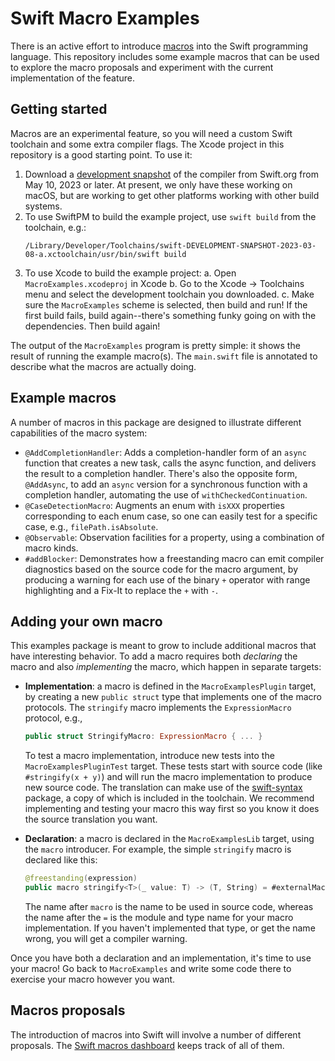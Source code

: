 # Swift Macro Examples



There is an active effort to introduce [macros](https://forums.swift.org/t/a-possible-vision-for-macros-in-swift/60900) into the Swift programming language. This repository includes some example macros that can be used to explore the macro proposals and experiment with the current implementation of the feature. 

## Getting started

Macros are an experimental feature, so you will need a custom Swift toolchain and some extra compiler flags. The Xcode project in this repository is a good starting point. To use it:

1. Download a [development snapshot](https://www.swift.org/download/#snapshots) of the compiler from Swift.org from May 10, 2023 or later. At present, we only have these working on macOS, but are working to get other platforms working with other build systems.
2. To use SwiftPM to build the example project, use `swift build` from the toolchain, e.g.:
   ```
   /Library/Developer/Toolchains/swift-DEVELOPMENT-SNAPSHOT-2023-03-08-a.xctoolchain/usr/bin/swift build
   ```
3. To use Xcode to build the example project:
  a. Open `MacroExamples.xcodeproj` in Xcode
  b. Go to the Xcode -> Toolchains menu and select the development toolchain you downloaded.
  c. Make sure the `MacroExamples` scheme is selected, then build and run! If the first build fails, build again--there's something funky going on with the dependencies. Then build again!

The output of the `MacroExamples` program is pretty simple: it shows the result of running the example macro(s). The `main.swift` file is annotated to describe what the macros are actually doing.

## Example macros

A number of macros in this package are designed to illustrate different capabilities of the macro system:
* `@AddCompletionHandler`: Adds a completion-handler form of an `async` function that creates a new task, calls the async function, and delivers the result to a completion handler. There's also the opposite form, `@AddAsync`, to add an `async` version for a synchronous function with a completion handler, automating the use of `withCheckedContinuation`.
* `@CaseDetectionMacro`: Augments an enum with `isXXX` properties corresponding to each enum case, so one can easily test for a specific case, e.g., `filePath.isAbsolute`.
* `@Observable`: Observation facilities for a property, using a combination of macro kinds.
* `#addBlocker`: Demonstrates how a freestanding macro can emit compiler diagnostics based on the source code for the macro argument, by producing a warning for each use of the binary `+` operator with range highlighting and a Fix-It to replace the `+` with `-`.

## Adding your own macro

This examples package is meant to grow to include additional macros that have interesting behavior. To add a macro requires both *declaring* the macro and also *implementing* the macro, which happen in separate targets:

* **Implementation**: a macro is defined in the `MacroExamplesPlugin` target, by creating a new `public struct` type that implements one of the macro protocols. The `stringify` macro implements the `ExpressionMacro` protocol, e.g.,

  ```swift
  public struct StringifyMacro: ExpressionMacro { ... }
  ```

  To test a macro implementation, introduce new tests into the `MacroExamplesPluginTest` target. These tests start with source code (like `#stringify(x + y)`) and will run the macro implementation to produce new source code. The translation can make use of the [swift-syntax](https://github.com/apple/swift-syntax) package, a copy of which is included in the toolchain. We recommend implementing and testing your macro this way first so you know it does the source translation you want.

* **Declaration**: a macro is declared in the `MacroExamplesLib` target, using the `macro` introducer. For example, the simple `stringify` macro is declared like this:

  ```swift
  @freestanding(expression)
  public macro stringify<T>(_ value: T) -> (T, String) = #externalMacro(module: "MacroExamplesPlugin", type: "StringifyMacro")
  ```

  The name after `macro` is the name to be used in source code, whereas the name after the `=` is the module and type name for your macro implementation. If you haven't implemented that type, or get the name wrong, you will get a compiler warning.

Once you have both a declaration and an implementation, it's time to use your macro! Go back to `MacroExamples` and write some code there to exercise your macro however you want.

## Macros proposals

The introduction of macros into Swift will involve a number of different proposals. The [Swift macros dashboard](https://gist.github.com/DougGregor/de840fcf6d6f307792121eee11c0da85) keeps track of all of them.

